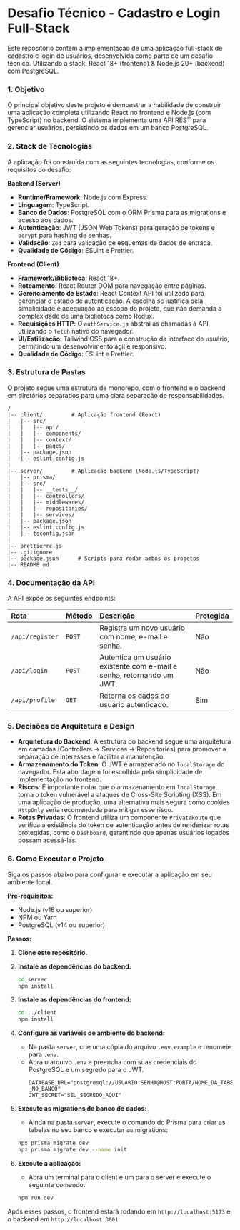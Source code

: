 # Desafio Técnico - Cadastro e Login Full-Stack

Este repositório contém a implementação de uma aplicação full-stack de cadastro e login de usuários, desenvolvida como parte de um desafio técnico. Utilizando a stack: React 18+ (frontend) & Node.js 20+ (backend) com PostgreSQL.

### 1\. Objetivo

O principal objetivo deste projeto é demonstrar a habilidade de construir uma aplicação completa utilizando React no frontend e Node.js (com TypeScript) no backend. O sistema implementa uma API REST para gerenciar usuários, persistindo os dados em um banco PostgreSQL. 

### 2\. Stack de Tecnologias

A aplicação foi construída com as seguintes tecnologias, conforme os requisitos do desafio:

**Backend (Server)**

- **Runtime/Framework**: Node.js com Express. 
- **Linguagem**: TypeScript. 
- **Banco de Dados**: PostgreSQL com o ORM Prisma para as migrations e acesso aos dados. 
- **Autenticação**: JWT (JSON Web Tokens) para geração de tokens e `bcrypt` para hashing de senhas. 
- **Validação**: `Zod` para validação de esquemas de dados de entrada. 
- **Qualidade de Código**: ESLint e Prettier. 

**Frontend (Client)**

- **Framework/Biblioteca**: React 18+. 
- **Roteamento**: React Router DOM para navegação entre páginas. 
- **Gerenciamento de Estado**: React Context API foi utilizado para gerenciar o estado de autenticação. A escolha se justifica pela simplicidade e adequação ao escopo do projeto, que não demanda a complexidade de uma biblioteca como Redux. 
- **Requisições HTTP**: O `authService.js` abstrai as chamadas à API, utilizando o `fetch` nativo do navegador.
- **UI/Estilização**: Tailwind CSS para a construção da interface de usuário, permitindo um desenvolvimento ágil e responsivo. 
- **Qualidade de Código**: ESLint e Prettier. 

### 3\. Estrutura de Pastas

O projeto segue uma estrutura de monorepo, com o frontend e o backend em diretórios separados para uma clara separação de responsabilidades.

```
/
|-- client/         # Aplicação frontend (React)
|   |-- src/
|   |   |-- api/
|   |   |-- components/
|   |   |-- context/
|   |   |-- pages/
|   |-- package.json
|   |-- eslint.config.js
|
|-- server/         # Aplicação backend (Node.js/TypeScript)
|   |-- prisma/
|   |-- src/
|   |   |-- __tests__/
|   |   |-- controllers/
|   |   |-- middlewares/
|   |   |-- repositories/
|   |   |-- services/
|   |-- package.json
|   |-- eslint.config.js
|   |-- tsconfig.json
|
|-- prettierrc.js
|-- .gitignore
|-- package.json      # Scripts para rodar ambos os projetos
|-- README.md
```

### 4\. Documentação da API

A API expõe os seguintes endpoints:

| Rota            | Método | Descrição                                                                                    | Protegida |
| :-------------- | :----- | :------------------------------------------------------------------------------------------- | :-------- |
| `/api/register` | `POST` | Registra um novo usuário com nome, e-mail e senha.                    | Não       |
| `/api/login`    | `POST` | Autentica um usuário existente com e-mail e senha, retornando um JWT. | Não       |
| `/api/profile`  | `GET`  | Retorna os dados do usuário autenticado.                              | Sim       |

### 5\. Decisões de Arquitetura e Design

- **Arquitetura do Backend**: A estrutura do backend segue uma arquitetura em camadas (Controllers → Services → Repositories) para promover a separação de interesses e facilitar a manutenção. 
- **Armazenamento do Token**: O JWT é armazenado no `localStorage` do navegador.  Esta abordagem foi escolhida pela simplicidade de implementação no frontend.
- **Riscos**: É importante notar que o armazenamento em `localStorage` torna o token vulnerável a ataques de Cross-Site Scripting (XSS). Em uma aplicação de produção, uma alternativa mais segura como cookies `HttpOnly` seria recomendada para mitigar esse risco. 
- **Rotas Privadas**: O frontend utiliza um componente `PrivateRoute` que verifica a existência do token de autenticação antes de renderizar rotas protegidas, como o `Dashboard`, garantindo que apenas usuários logados possam acessá-las. 

### 6\. Como Executar o Projeto

Siga os passos abaixo para configurar e executar a aplicação em seu ambiente local.

**Pré-requisitos:**

- Node.js (v18 ou superior) 
- NPM ou Yarn
- PostgreSQL (v14 ou superior)

**Passos:**

1.  **Clone este repositório.**

2.  **Instale as dependências do backend:**

    ```bash
    cd server
    npm install
    ```

3.  **Instale as dependências do frontend:**

    ```bash
    cd ../client
    npm install
    ```

4.  **Configure as variáveis de ambiente do backend:**

    - Na pasta `server`, crie uma cópia do arquivo `.env.example` e renomeie para `.env`. 
    - Abra o arquivo `.env` e preencha com suas credenciais do PostgreSQL e um segredo para o JWT.
      ```
      DATABASE_URL="postgresql://USUARIO:SENHA@HOST:PORTA/NOME_DA_TABELA _NO_BANCO"
      JWT_SECRET="SEU_SEGREDO_AQUI"
      ```

5.  **Execute as migrations do banco de dados:**

    - Ainda na pasta `server`, execute o comando do Prisma para criar as tabelas no seu banco e executar as migrations:

    <!-- end list -->

    ```bash
    npx prisma migrate dev
    npx prisma migrate dev --name init
    ```

6.  **Execute a aplicação:**

    - Abra um terminal para o client e um para o server e execute o seguinte comando:

    ```bash
    npm run dev
    ```

Após esses passos, o frontend estará rodando em `http://localhost:5173` e o backend em `http://localhost:3001`.
